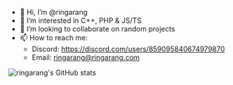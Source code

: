 - 👋 Hi, I’m @ringarang
- 👀 I’m interested in C++, PHP & JS/TS
- 💞️ I’m looking to collaborate on random projects
- 📫 How to reach me:
  + Discord: https://discord.com/users/859095840674979870
  + Email: ringarang@ringarang.com

![ringarang's GitHub stats](https://github-readme-stats.vercel.app/api?username=ringarang&show_icons=true&theme=dracula)
